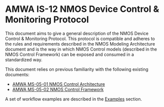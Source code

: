 # AMWA IS-12 NMOS Device Control & Monitoring Protocol

This document aims to give a general description of the NMOS Device Control & Monitoring Protocol. This protocol is compatible and adheres to the rules and requirements described in the NMOS Modeling Architecture document and is the way in which NMOS Control models (described in the NMOS Control Framework) can be exposed and consumed in a standardized way.

This document relies on previous familiarity with the following existing documents:

- [AMWA MS-05-01 NMOS Control Architecture](https://specs.amwa.tv/ms-05-01)
- [AMWA MS-05-02 NMOS Control Framework](https://specs.amwa.tv/ms-05-02)

A set of workflow examples are described in the [Examples](Sending%20commands.md) section.
